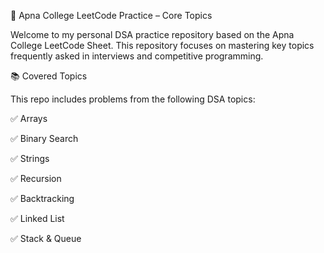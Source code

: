 📘 Apna College LeetCode Practice – Core Topics

Welcome to my personal DSA practice repository based on the Apna College LeetCode Sheet. This repository focuses on mastering key topics frequently asked in interviews and competitive programming.

📚 Covered Topics

This repo includes problems from the following DSA topics:

✅ Arrays

✅ Binary Search

✅ Strings

✅ Recursion

✅ Backtracking

✅ Linked List

✅ Stack & Queue
